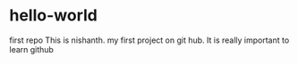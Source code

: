 # hello-world
first repo
This is nishanth. my first project on git hub.
It is really important to learn github
